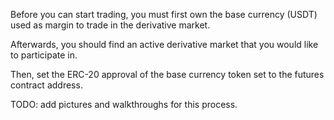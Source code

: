 Before you can start trading, you must first own the base currency (USDT) used as margin to trade in the derivative market. 

Afterwards, you should find an active derivative market that you would like to participate in.  

Then, set the ERC-20 approval of the base currency token set to the futures contract address. 

TODO: add pictures and walkthroughs for this process. 

